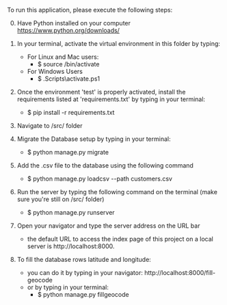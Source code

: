 To run this application, please execute the following steps:

0. Have Python installed on your computer https://www.python.org/downloads/

1. In your terminal, activate the virtual environment  in this folder by typing:
	- For Linux and Mac users:
		- $ source /bin/activate
	- For Windows Users
		- $ \.Scripts\activate.ps1 

2. Once the environment  'test' is properly activated, install the requirements listed at 'requirements.txt' by typing in your terminal:
	- $ pip install -r requirements.txt

3. Navigate to /src/ folder

4. Migrate the Database setup by typing in your terminal:
	- $ python manage.py migrate

5. Add the .csv file to the database using the following command
	- $ python manage.py loadcsv --path customers.csv

6. Run the server by typing the following command on the terminal (make sure you're still on /src/ folder)
	- $ python manage.py runserver

7. Open your navigator and type the server address on the URL bar
	- the default URL to access the index page of this project on a local server is http://localhost:8000. 

8. To fill the database rows latitude and longitude:
	- you can do it by typing in your navigator: http://localhost:8000/fill-geocode
	- or by typing in your terminal: 
		- $ python manage.py fillgeocode
